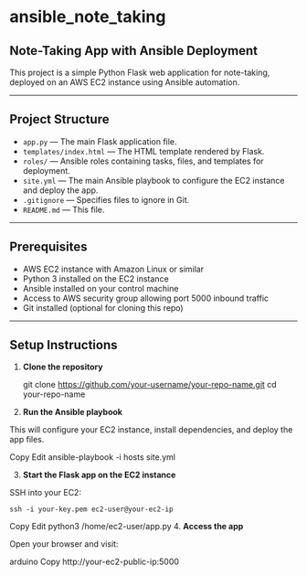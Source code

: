 # ansible_note_taking

## Note-Taking App with Ansible Deployment

This project is a simple Python Flask web application for note-taking, deployed on an AWS EC2 instance using Ansible automation.

---

## Project Structure

- `app.py` — The main Flask application file.
- `templates/index.html` — The HTML template rendered by Flask.
- `roles/` — Ansible roles containing tasks, files, and templates for deployment.
- `site.yml` — The main Ansible playbook to configure the EC2 instance and deploy the app.
- `.gitignore` — Specifies files to ignore in Git.
- `README.md` — This file.

---

## Prerequisites

- AWS EC2 instance with Amazon Linux or similar
- Python 3 installed on the EC2 instance
- Ansible installed on your control machine
- Access to AWS security group allowing port 5000 inbound traffic
- Git installed (optional for cloning this repo)

---

## Setup Instructions

1. **Clone the repository**


    git clone https://github.com/your-username/your-repo-name.git
    cd your-repo-name

2. **Run the Ansible playbook**

This will configure your EC2 instance, install dependencies, and deploy the app files.

Copy
Edit
   ansible-playbook -i hosts site.yml

3. **Start the Flask app on the EC2 instance**

SSH into your EC2:

    ssh -i your-key.pem ec2-user@your-ec2-ip

Copy
Edit
    python3 /home/ec2-user/app.py
4. **Access the app**

Open your browser and visit:

arduino
Copy
    http://your-ec2-public-ip:5000



